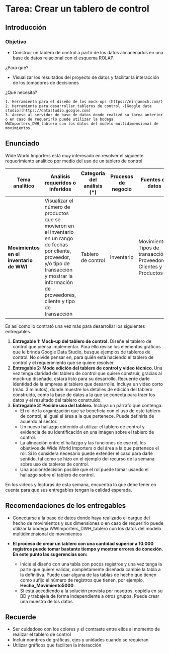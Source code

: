 # **Tarea: Crear un tablero de control**
## **Introducción**
### Objetivo
- Construir un tablero de control a partir de los datos almacenados en una base de datos relacional con el esquema ROLAP.

¿Para qué?
- Visualizar los resultados del proyecto de datos y facilitar la interacción de los tomadores de decisiones

¿Qué necesita?
    
    1. Herramienta para el diseño de los mock-ups (https://ninjamock.com/)
    2. Herramienta para desarrollar tableros de control -[Google data studio](https://datastudio.google.com)
    3. Acceso al servidor de base de datos donde realizó su tarea anterior o en caso de requerirlo puede utilizar la bodega WWImporters_DWH_tablero con los datos del modelo multidimensional de movimientos.

## **Enunciado**

Wide World  Importers está muy interesado en resolver el siguiente requerimiento analítico por medio del uso de un tablero de control


| **Tema analítico**                                               | **Análisis requeridos o inferidos**                                                                                                       | **Categoría del análisis (\*)** | **Procesos de negocio** | **Fuentes de datos**                                                    |
| ---------------------------------------------------------------- | ----------------------------------------------------------------------------------------------------------------------------------------- | ------------------------------- | ----------------------- | ----------------------------------------------------------------------- |
| **Movimientos en el inventario de WWI** | Visualizar el número de productos que se movieron en el inventario en un rango de fechas por cliente, proveedor, y/o tipo de transacción y mostrar la información de proveedores, cliente y tipo de transacción| Tablero de control | Inventario                  | Movimientos, Tipos de transacción, Proveedores, Clientes y Productos  |


Es así como lo contrató una vez más para desarrollar los siguientes entregables.

1. **Entregable 1: Mock-up del tablero de control.** Diseñe el tablero de control que piensa implementar. Para ello revise los elementos gráficos que le brinda Google Data Studio, busque ejemplos de tableros de control. No olvide pensar en, para quién está haciendo el tablero de control y el requerimiento que se quiere resolver. 
2. **Entregable 2: Modo edición del tablero de control y video técnico.** Una vez tenga claridad del tablero de control que quiere construir, gracias al mock-up diseñado, estará listo para su desarrollo. Recuerde darle identidad de la empresa al tablero que desarrolle. Incluya un video corto (máx. 3 minutos), donde muestre los detalles de edición del tablero construido, como la base de datos a la que se conecta para traer los datos y el resultado del tablero construido.
3. **Entregable 3: Posible uso del tablero.** Incluya un párrafo que contenga:
   - El rol de la organización que se beneficia con el uso de este tablero de control, al igual el área a la que pertenece. Puede definirla de acuerdo al sector.
   - Un nuevo hallazgo obtenido al utilizar el tablero de control y evidencia de su identificación en una imágen sobre el tablero de control.
   - La alineación entre el hallazgo y las funciones de ese rol, los objetivos de Wide World Importers o del área a la que pertenece el rol. Si lo considera necesario puede extender el caso para darle sentido, tal como se hizo en el ejemplo del recurso de la semana sobre uso de tableros de control.
   - Una acción/decisión posible que el rol puede tomar usando el hallazgo sobre el tablero de control.

En los videos y lecturas de esta semana, encuentra lo que debe tener en cuenta para que sus entregables tengan la calidad esperada.

## **Recomendaciones de los entregables**
- Conectarse a la base de datos donde haya realizado el cargue del hecho de movimientos y sus dimensiones o en caso de requerirlo puede utilizar la bodega WWImporters_DWH_tablero con los datos del modelo multidimensional de movimientos

- **El proceso de crear un tablero con una cantidad superior a 10.000 registros puede tomar bastante tiempo y mostrar errores de conexión. En este punto las sugerencias son:** 
  - Inicie el diseño con una tabla con pocos registros y una vez tenga la parte que quiere validar, completamente diseñada cambie la tabla a la definitiva. Puede usar alguna de las tablas de hecho que tienen como sufijo el número de registros que tienen, por ejemplo, **Hecho_Movimiento5000**.
  - Si está accediendo a la solución provista por nosotros, copiéla en su BD y trabajela de forma independiente a otros grupos. Puede crear una muestra de los datos
  

## **Recuerde**
- Ser cuidadoso con los colores y el contraste entre ellos al momento de realizar el tablero de control
- Incluir nombres de gráficas, ejes y unidades cuando se requieran
- Utilizar gráficos que faciliten la interacción
